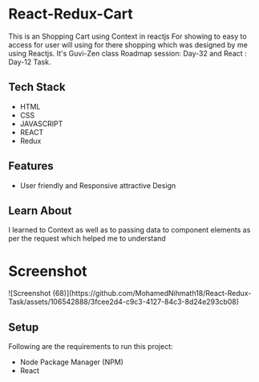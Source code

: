# React-Redux-Cart
<p>This is an Shopping Cart using Context in reactjs For showing to easy to access for user will using for there shopping which was designed by me using Reactjs. It's Guvi-Zen class Roadmap session: Day-32 and React : Day-12 Task.</p>

## Tech Stack
<ul>
  <li>HTML</li>
  <li>CSS</li>
  <li>JAVASCRIPT</li>
  <li>REACT</li>
  <li>Redux</li>
</ul>

## Features
<ul>
  <li>User friendly and Responsive attractive Design</li>
</ul>

## Learn About
<p>I learned to Context as well as to passing data to component elements as per the request which helped me to understand</p>

<h1>Screenshot</h1>![Screenshot (68)](https://github.com/MohamedNihmath18/React-Redux-Task/assets/106542888/3fcee2d4-c9c3-4127-84c3-8d24e293cb08)


## Setup
<p>Following are the requirements to run this project:</p>
<ul>
  <li>Node Package Manager (NPM)</li>
  <li>React</li>
</ul>
